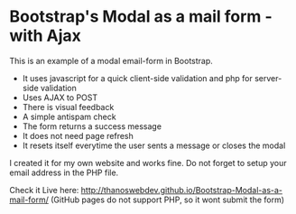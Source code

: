 # Bootstrap's Modal as a mail form - with Ajax

This is an example of a modal email-form in Bootstrap.

  - It uses javascript for a quick client-side validation and php for server-side validation
  - Uses AJAX to POST
  - There is visual feedback
  - A simple antispam check
  - The form returns a success message
  - It does not need page refresh
  - It resets itself everytime the user sents a message or closes the modal

I created it for my own website and works fine. Do not forget to setup your email address in the PHP file.

Check it Live here:
http://thanoswebdev.github.io/Bootstrap-Modal-as-a-mail-form/
(GitHub pages do not support PHP, so it wont submit the form)

